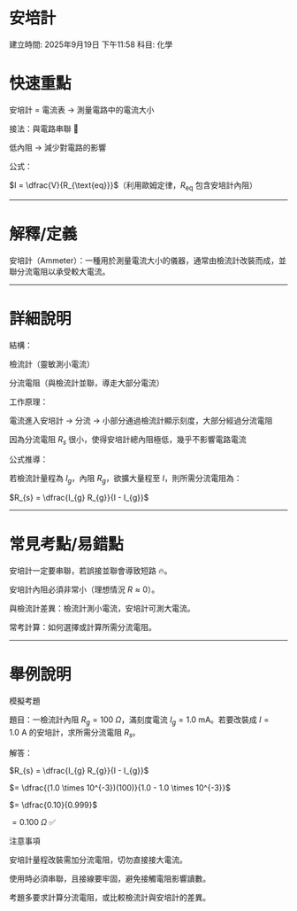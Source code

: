 # 安培計

建立時間: 2025年9月19日 下午11:58
科目: 化學

# 快速重點

安培計 = 電流表 → 測量電路中的電流大小

接法：與電路串聯 🔗

低內阻 → 減少對電路的影響

公式：

$I = \dfrac{V}{R_{\text{eq}}}$（利用歐姆定律，$R_{\text{eq}}$ 包含安培計內阻）

---

# 解釋/定義

安培計（Ammeter）：一種用於測量電流大小的儀器，通常由檢流計改裝而成，並聯分流電阻以承受較大電流。

---

# 詳細說明

結構：

檢流計（靈敏測小電流）

分流電阻（與檢流計並聯，導走大部分電流）

工作原理：

電流進入安培計 → 分流 → 小部分通過檢流計顯示刻度，大部分經過分流電阻

因為分流電阻 $R_{s}$ 很小，使得安培計總內阻極低，幾乎不影響電路電流

公式推導：

若檢流計量程為 $I_{g}$，內阻 $R_{g}$，欲擴大量程至 $I$，則所需分流電阻為：

$R_{s} = \dfrac{I_{g} R_{g}}{I - I_{g}}$

---

# 常見考點/易錯點

安培計一定要串聯，若誤接並聯會導致短路 🔥。

安培計內阻必須非常小（理想情況 $R \approx 0$）。

與檢流計差異：檢流計測小電流，安培計可測大電流。

常考計算：如何選擇或計算所需分流電阻。

---

# 舉例說明

模擬考題

題目：一檢流計內阻 $R_{g} = 100 \ \Omega$，滿刻度電流 $I_{g} = 1.0 \ \mathrm{mA}$。若要改裝成 $I = 1.0 \ \mathrm{A}$ 的安培計，求所需分流電阻 $R_{s}$。

解答：

$R_{s} = \dfrac{I_{g} R_{g}}{I - I_{g}}$

$= \dfrac{(1.0 \times 10^{-3})(100)}{1.0 - 1.0 \times 10^{-3}}$

$= \dfrac{0.10}{0.999}$

$= 0.100 \ \Omega$ ✅

注意事項

安培計量程改裝需加分流電阻，切勿直接接大電流。

使用時必須串聯，且接線要牢固，避免接觸電阻影響讀數。

考題多要求計算分流電阻，或比較檢流計與安培計的差異。
